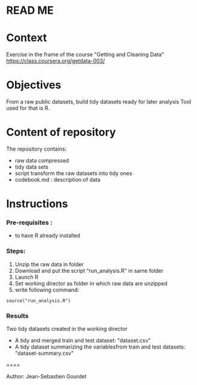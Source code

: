 READ ME
=============

# Context

Exercise in the frame of the course "Getting and Cleaning Data"
https://class.coursera.org/getdata-003/

# Objectives

From a raw public datasets, build tidy datasets ready for later analysis
Tool used for that is R.

# Content of repository

The repository contains:
- raw data compressed
- tidy data sets
- script transform the raw datasets into tidy ones
- codebook.md : description of data

# Instructions

### Pre-requisites :
- to have R already installed

### Steps:
1. Unzip the raw data in folder
2. Download and put the script "run_analysis.R" in same folder
2. Launch R
3. Set working director as folder in which raw data are unzipped
4. write following command:
```
source("run_analysis.R")

```

### Results 
Two tidy datasets created in the working director
- A tidy and merged train and test dataset:  "dataset.csv"
- A tidy dataset summarizing the variablesfrom train and test datasets: "dataset-summary.csv"

====

Author: Jean-Sebastien Gourdet	
